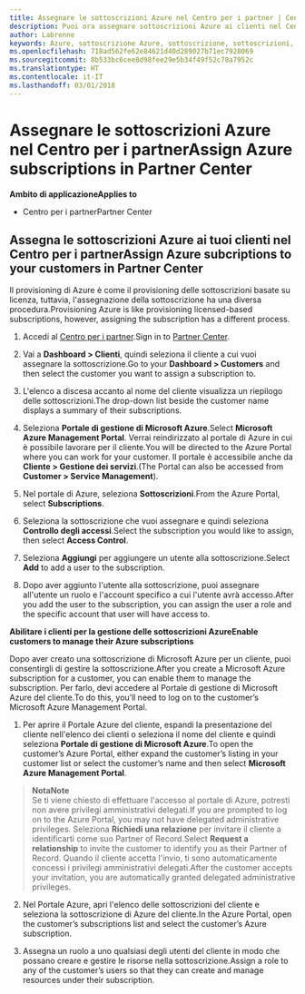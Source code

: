 ```yaml
---
title: Assegnare le sottoscrizioni Azure nel Centro per i partner | Centro per i partner
description: Puoi ora assegnare sottoscrizioni Azure ai clienti nel Centro per i partner. Puoi anche abilitarli alla gestione autonoma delle sottoscrizioni
author: Labrenne
keywords: Azure, sottoscrizione Azure, sottoscrizione, sottoscrizioni, assegnare la sottoscrizione, gestire la sottoscrizione azure
ms.openlocfilehash: 718ad562fe62e84621d40d289027b71ec7928069
ms.sourcegitcommit: 8b533bc6cee8d98fee29e5b34f49f52c78a7952c
ms.translationtype: HT
ms.contentlocale: it-IT
ms.lasthandoff: 03/01/2018
---
```

# <a name="assign-azure-subscriptions-in-partner-center"></a><span data-ttu-id="65d0d-104">Assegnare le sottoscrizioni Azure nel Centro per i partner</span><span class="sxs-lookup"><span data-stu-id="65d0d-104">Assign Azure subscriptions in Partner Center</span></span>

**<span data-ttu-id="65d0d-105">Ambito di applicazione</span><span class="sxs-lookup"><span data-stu-id="65d0d-105">Applies to</span></span>**

-  <span data-ttu-id="65d0d-106">Centro per i partner</span><span class="sxs-lookup"><span data-stu-id="65d0d-106">Partner Center</span></span>
 
## <a name="assign-azure-subcriptions-to-your-customers-in-partner-center"></a><span data-ttu-id="65d0d-107">Assegna le sottoscrizioni Azure ai tuoi clienti nel Centro per i partner</span><span class="sxs-lookup"><span data-stu-id="65d0d-107">Assign Azure subcriptions to your customers in Partner Center</span></span>

<span data-ttu-id="65d0d-108">Il provisioning di Azure è come il provisioning delle sottoscrizioni basate su licenza, tuttavia, l'assegnazione della sottoscrizione ha una diversa procedura.</span><span class="sxs-lookup"><span data-stu-id="65d0d-108">Provisioning Azure is like provisioning licensed-based subscriptions, however, assigning the subscription has a different process.</span></span>
 
1. <span data-ttu-id="65d0d-109">Accedi al [Centro per i partner](https://na01.safelinks.protection.outlook.com/?url=https%3A%2F%2Fpartnercenter.microsoft.com%2F&data=02%7C01%7Cv-keimag%40microsoft.com%7C6f107d2337fa483b078e08d4efba2d13%7C72f988bf86f141af91ab2d7cd011db47%7C1%7C0%7C636397030307982666&sdata=jViWaoT04hVO10MpiduZoNV95Iv%2B4RX3wpVd028RHSU%3D&reserved=0).</span><span class="sxs-lookup"><span data-stu-id="65d0d-109">Sign in to [Partner Center](https://na01.safelinks.protection.outlook.com/?url=https%3A%2F%2Fpartnercenter.microsoft.com%2F&data=02%7C01%7Cv-keimag%40microsoft.com%7C6f107d2337fa483b078e08d4efba2d13%7C72f988bf86f141af91ab2d7cd011db47%7C1%7C0%7C636397030307982666&sdata=jViWaoT04hVO10MpiduZoNV95Iv%2B4RX3wpVd028RHSU%3D&reserved=0).</span></span>

2. <span data-ttu-id="65d0d-110">Vai a **Dashboard > Clienti**, quindi seleziona il cliente a cui vuoi assegnare la sottoscrizione.</span><span class="sxs-lookup"><span data-stu-id="65d0d-110">Go to your **Dashboard > Customers** and then select the customer you want to assign a subscription to.</span></span>

3. <span data-ttu-id="65d0d-111">L'elenco a discesa accanto al nome del cliente visualizza un riepilogo delle sottoscrizioni.</span><span class="sxs-lookup"><span data-stu-id="65d0d-111">The drop-down list beside the customer name displays a summary of their subscriptions.</span></span>

4. <span data-ttu-id="65d0d-112">Seleziona **Portale di gestione di Microsoft Azure**.</span><span class="sxs-lookup"><span data-stu-id="65d0d-112">Select **Microsoft Azure Management Portal**.</span></span> <span data-ttu-id="65d0d-113">Verrai reindirizzato al portale di Azure in cui è possibile lavorare per il cliente.</span><span class="sxs-lookup"><span data-stu-id="65d0d-113">You will be directed to the Azure Portal where you can work for your customer.</span></span> <span data-ttu-id="65d0d-114">Il portale è accessibile anche da **Cliente > Gestione dei servizi**.</span><span class="sxs-lookup"><span data-stu-id="65d0d-114">(The Portal can also be accessed from **Customer > Service Management**).</span></span>

5. <span data-ttu-id="65d0d-115">Nel portale di Azure, seleziona **Sottoscrizioni**.</span><span class="sxs-lookup"><span data-stu-id="65d0d-115">From the Azure Portal, select **Subscriptions**.</span></span>

6. <span data-ttu-id="65d0d-116">Seleziona la sottoscrizione che vuoi assegnare e quindi seleziona **Controllo degli accessi**.</span><span class="sxs-lookup"><span data-stu-id="65d0d-116">Select the subscription you would like to assign, then select **Access Control**.</span></span>

7. <span data-ttu-id="65d0d-117">Seleziona **Aggiungi** per aggiungere un utente alla sottoscrizione.</span><span class="sxs-lookup"><span data-stu-id="65d0d-117">Select **Add** to add a user to the subscription.</span></span> 

8. <span data-ttu-id="65d0d-118">Dopo aver aggiunto l'utente alla sottoscrizione, puoi assegnare all'utente un ruolo e l'account specifico a cui l'utente avrà accesso.</span><span class="sxs-lookup"><span data-stu-id="65d0d-118">After you add the user to the subscription, you can assign the user a role and the specific account that user will have access to.</span></span> 

**<span data-ttu-id="65d0d-119">Abilitare i clienti per la gestione delle sottoscrizioni Azure</span><span class="sxs-lookup"><span data-stu-id="65d0d-119">Enable customers to manage their Azure subscriptions</span></span>**

<span data-ttu-id="65d0d-120">Dopo aver creato una sottoscrizione di Microsoft Azure per un cliente, puoi consentirgli di gestire la sottoscrizione.</span><span class="sxs-lookup"><span data-stu-id="65d0d-120">After you create a Microsoft Azure subscription for a customer, you can enable them to manage the subscription.</span></span> <span data-ttu-id="65d0d-121">Per farlo, devi accedere al Portale di gestione di Microsoft Azure del cliente.</span><span class="sxs-lookup"><span data-stu-id="65d0d-121">To do this, you’ll need to log on to the customer’s Microsoft Azure Management Portal.</span></span> 

1.  <span data-ttu-id="65d0d-122">Per aprire il Portale Azure del cliente, espandi la presentazione del cliente nell'elenco dei clienti o seleziona il nome del cliente e quindi seleziona **Portale di gestione di Microsoft Azure**.</span><span class="sxs-lookup"><span data-stu-id="65d0d-122">To open the customer’s Azure Portal, either expand the customer’s listing in your customer list or select the customer’s name and then select **Microsoft Azure Management Portal**.</span></span>
    
 >**<span data-ttu-id="65d0d-123">Nota</span><span class="sxs-lookup"><span data-stu-id="65d0d-123">Note</span></span>** <br> <span data-ttu-id="65d0d-124">Se ti viene chiesto di effettuare l'accesso al portale di Azure, potresti non avere privilegi amministrativi delegati.</span><span class="sxs-lookup"><span data-stu-id="65d0d-124">If you are prompted to log on to the Azure Portal, you may not have delegated administrative privileges.</span></span> <span data-ttu-id="65d0d-125">Seleziona **Richiedi una relazione** per invitare il cliente a identificarti come suo Partner of Record.</span><span class="sxs-lookup"><span data-stu-id="65d0d-125">Select **Request a relationship** to invite the customer to identify you as their Partner of Record.</span></span> <span data-ttu-id="65d0d-126">Quando il cliente accetta l'invio, ti sono automaticamente concessi i privilegi amministrativi delegati.</span><span class="sxs-lookup"><span data-stu-id="65d0d-126">After the customer accepts your invitation, you are automatically granted delegated administrative privileges.</span></span> 

2.  <span data-ttu-id="65d0d-127">Nel Portale Azure, apri l'elenco delle sottoscrizioni del cliente e seleziona la sottoscrizione di Azure del cliente.</span><span class="sxs-lookup"><span data-stu-id="65d0d-127">In the Azure Portal, open the customer’s subscriptions list and select the customer’s Azure subscription.</span></span>

3.  <span data-ttu-id="65d0d-128">Assegna un ruolo a uno qualsiasi degli utenti del cliente in modo che possano creare e gestire le risorse nella sottoscrizione.</span><span class="sxs-lookup"><span data-stu-id="65d0d-128">Assign a role to any of the customer’s users so that they can create and manage resources under their subscription.</span></span>


